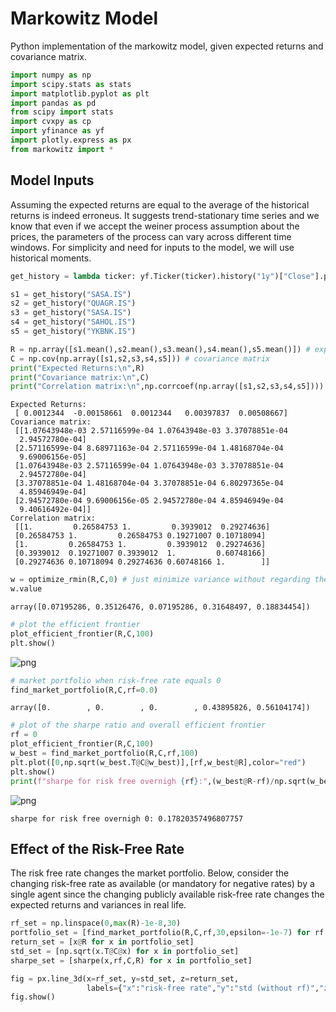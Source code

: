 # Markowitz Model
Python implementation of the markowitz model, given expected returns and covariance matrix.


```python
import numpy as np 
import scipy.stats as stats
import matplotlib.pyplot as plt
import pandas as pd
from scipy import stats
import cvxpy as cp
import yfinance as yf
import plotly.express as px
from markowitz import *
```

## Model Inputs
Assuming the expected returns are equal to the average of the historical returns is indeed erroneus. It suggests trend-stationary time series and we know that even if we accept the weiner process assumption about the prices, the parameters of the process can vary across different time windows. For simplicity and need for inputs to the model, we will use historical moments.


```python
get_history = lambda ticker: yf.Ticker(ticker).history("1y")["Close"].pct_change(1).to_numpy()[5:]

s1 = get_history("SASA.IS")
s2 = get_history("QUAGR.IS")
s3 = get_history("SASA.IS")
s4 = get_history("SAHOL.IS")
s5 = get_history("YKBNK.IS")
```


```python
R = np.array([s1.mean(),s2.mean(),s3.mean(),s4.mean(),s5.mean()]) # expected returns
C = np.cov(np.array([s1,s2,s3,s4,s5])) # covariance matrix
print("Expected Returns:\n",R)
print("Covariance matrix:\n",C) 
print("Correlation matrix:\n",np.corrcoef(np.array([s1,s2,s3,s4,s5])))
```

    Expected Returns:
     [ 0.0012344  -0.00158661  0.0012344   0.00397837  0.00508667]
    Covariance matrix:
     [[1.07643948e-03 2.57116599e-04 1.07643948e-03 3.37078851e-04
      2.94572780e-04]
     [2.57116599e-04 8.68971163e-04 2.57116599e-04 1.48168704e-04
      9.69006156e-05]
     [1.07643948e-03 2.57116599e-04 1.07643948e-03 3.37078851e-04
      2.94572780e-04]
     [3.37078851e-04 1.48168704e-04 3.37078851e-04 6.80297365e-04
      4.85946949e-04]
     [2.94572780e-04 9.69006156e-05 2.94572780e-04 4.85946949e-04
      9.40616492e-04]]
    Correlation matrix:
     [[1.         0.26584753 1.         0.3939012  0.29274636]
     [0.26584753 1.         0.26584753 0.19271007 0.10718094]
     [1.         0.26584753 1.         0.3939012  0.29274636]
     [0.3939012  0.19271007 0.3939012  1.         0.60748166]
     [0.29274636 0.10718094 0.29274636 0.60748166 1.        ]]
    


```python
w = optimize_rmin(R,C,0) # just minimize variance without regarding the return
w.value
```




    array([0.07195286, 0.35126476, 0.07195286, 0.31648497, 0.18834454])




```python
# plot the efficient frontier
plot_efficient_frontier(R,C,100)
plt.show()
```


    
![png]([output_6_0.png](https://github.com/ramazanCevik/markowitz-model/blob/cad32bfb46b1c98596769ecb08c8cf8c20761d82/images/output_6_0.png))
    



```python
# market portfolio when risk-free rate equals 0
find_market_portfolio(R,C,rf=0.0)
```




    array([0.        , 0.        , 0.        , 0.43895826, 0.56104174])




```python
# plot of the sharpe ratio and overall efficient frontier
rf = 0
plot_efficient_frontier(R,C,100)
w_best = find_market_portfolio(R,C,rf,100)
plt.plot([0,np.sqrt(w_best.T@C@w_best)],[rf,w_best@R],color="red")
plt.show()
print(f"sharpe for risk free overnigh {rf}:",(w_best@R-rf)/np.sqrt(w_best.T@C@w_best))
```


    
![png]([output_8_0.png](https://github.com/ramazanCevik/markowitz-model/blob/cad32bfb46b1c98596769ecb08c8cf8c20761d82/images/output_8_0.png))
    


    sharpe for risk free overnigh 0: 0.17820357496807757
    

## Effect of the Risk-Free Rate 
The risk free rate changes the market portfolio. Below, consider the changing risk-free rate as available (or mandatory for negative rates) by a single agent since the changing publicly available risk-free rate changes the expected returns and variances in real life.


```python
rf_set = np.linspace(0,max(R)-1e-8,30)
portfolio_set = [find_market_portfolio(R,C,rf,30,epsilon=-1e-7) for rf in rf_set] 
return_set = [x@R for x in portfolio_set]
std_set = [np.sqrt(x.T@C@x) for x in portfolio_set]
sharpe_set = [sharpe(x,rf,C,R) for x in portfolio_set]
```


```python
fig = px.line_3d(x=rf_set, y=std_set, z=return_set,
                 labels={"x":"risk-free rate","y":"std (without rf)","z":"return (without rf)"})
fig.show()
```


<div>                            <div id="17e084c2-c120-4155-a96d-d4ec9ddbf7a2" class="plotly-graph-div" style="height:525px; width:100%;"></div>            <script type="text/javascript">                require(["plotly"], function(Plotly) {                    window.PLOTLYENV=window.PLOTLYENV || {};                                    if (document.getElementById("17e084c2-c120-4155-a96d-d4ec9ddbf7a2")) {                    Plotly.newPlot(                        "17e084c2-c120-4155-a96d-d4ec9ddbf7a2",                        [{"hovertemplate":"risk-free rate=%{x}<br>std (without rf)=%{y}<br>return (without rf)=%{z}<extra></extra>","legendgroup":"","line":{"color":"#636efa","dash":"solid"},"marker":{"symbol":"circle"},"mode":"lines","name":"","scene":"scene","showlegend":false,"x":[0.0,0.0001754021717499787,0.0003508043434999574,0.0005262065152499361,0.0007016086869999148,0.0008770108587498935,0.0010524130304998722,0.001227815202249851,0.0014032173739998296,0.0015786195457498083,0.001754021717499787,0.0019294238892497656,0.0021048260609997445,0.002280228232749723,0.002455630404499702,0.0026310325762496805,0.002806434747999659,0.002981836919749638,0.0031572390914996165,0.003332641263249595,0.003508043434999574,0.0036834456067495525,0.0038588477784995312,0.00403424995024951,0.004209652121999489,0.004385054293749468,0.004560456465499446,0.004735858637249425,0.004911260808999404,0.005086662980749382],"y":[0.02571972673860765,0.025787419776835994,0.025862311617384514,0.02594596731129351,0.026045465206961615,0.02615920668585166,0.026287690810449668,0.026442472988474595,0.026623209305423286,0.026835965515798785,0.027095878304358674,0.027408735014108617,0.027795418246980508,0.02827964943051568,0.028899374062950275,0.029698093472918047,0.03066417690787421,0.03066417690787421,0.03066417690787421,0.03066417690787421,0.03066417690787421,0.03066417690787421,0.03066417690787421,0.03066417690787421,0.03066417690787421,0.03066417690787421,0.03066417690787421,0.03066417690787421,0.03066417690787421,0.03066417690787421],"z":[0.004583347244515565,0.004595172961719796,0.004607742948954858,0.004621223969903152,0.004636586380700503,0.004653373189015057,0.00467148002634698,0.0046922632307331725,0.004715325316324719,0.0047410773402661475,0.004770838823425813,0.004804633604939959,0.004843931370033827,0.004890083060567593,0.0049452865228741694,0.005011570803915297,0.005086277080315414,0.005086277080315414,0.005086277080315414,0.005086277080315414,0.005086277080315414,0.005086277080315414,0.005086277080315414,0.005086277080315414,0.005086277080315414,0.005086277080315414,0.005086277080315414,0.005086277080315414,0.005086277080315414,0.005086277080315414],"type":"scatter3d"}],                        {"template":{"data":{"bar":[{"error_x":{"color":"#2a3f5f"},"error_y":{"color":"#2a3f5f"},"marker":{"line":{"color":"#E5ECF6","width":0.5},"pattern":{"fillmode":"overlay","size":10,"solidity":0.2}},"type":"bar"}],"barpolar":[{"marker":{"line":{"color":"#E5ECF6","width":0.5},"pattern":{"fillmode":"overlay","size":10,"solidity":0.2}},"type":"barpolar"}],"carpet":[{"aaxis":{"endlinecolor":"#2a3f5f","gridcolor":"white","linecolor":"white","minorgridcolor":"white","startlinecolor":"#2a3f5f"},"baxis":{"endlinecolor":"#2a3f5f","gridcolor":"white","linecolor":"white","minorgridcolor":"white","startlinecolor":"#2a3f5f"},"type":"carpet"}],"choropleth":[{"colorbar":{"outlinewidth":0,"ticks":""},"type":"choropleth"}],"contour":[{"colorbar":{"outlinewidth":0,"ticks":""},"colorscale":[[0.0,"#0d0887"],[0.1111111111111111,"#46039f"],[0.2222222222222222,"#7201a8"],[0.3333333333333333,"#9c179e"],[0.4444444444444444,"#bd3786"],[0.5555555555555556,"#d8576b"],[0.6666666666666666,"#ed7953"],[0.7777777777777778,"#fb9f3a"],[0.8888888888888888,"#fdca26"],[1.0,"#f0f921"]],"type":"contour"}],"contourcarpet":[{"colorbar":{"outlinewidth":0,"ticks":""},"type":"contourcarpet"}],"heatmap":[{"colorbar":{"outlinewidth":0,"ticks":""},"colorscale":[[0.0,"#0d0887"],[0.1111111111111111,"#46039f"],[0.2222222222222222,"#7201a8"],[0.3333333333333333,"#9c179e"],[0.4444444444444444,"#bd3786"],[0.5555555555555556,"#d8576b"],[0.6666666666666666,"#ed7953"],[0.7777777777777778,"#fb9f3a"],[0.8888888888888888,"#fdca26"],[1.0,"#f0f921"]],"type":"heatmap"}],"heatmapgl":[{"colorbar":{"outlinewidth":0,"ticks":""},"colorscale":[[0.0,"#0d0887"],[0.1111111111111111,"#46039f"],[0.2222222222222222,"#7201a8"],[0.3333333333333333,"#9c179e"],[0.4444444444444444,"#bd3786"],[0.5555555555555556,"#d8576b"],[0.6666666666666666,"#ed7953"],[0.7777777777777778,"#fb9f3a"],[0.8888888888888888,"#fdca26"],[1.0,"#f0f921"]],"type":"heatmapgl"}],"histogram":[{"marker":{"pattern":{"fillmode":"overlay","size":10,"solidity":0.2}},"type":"histogram"}],"histogram2d":[{"colorbar":{"outlinewidth":0,"ticks":""},"colorscale":[[0.0,"#0d0887"],[0.1111111111111111,"#46039f"],[0.2222222222222222,"#7201a8"],[0.3333333333333333,"#9c179e"],[0.4444444444444444,"#bd3786"],[0.5555555555555556,"#d8576b"],[0.6666666666666666,"#ed7953"],[0.7777777777777778,"#fb9f3a"],[0.8888888888888888,"#fdca26"],[1.0,"#f0f921"]],"type":"histogram2d"}],"histogram2dcontour":[{"colorbar":{"outlinewidth":0,"ticks":""},"colorscale":[[0.0,"#0d0887"],[0.1111111111111111,"#46039f"],[0.2222222222222222,"#7201a8"],[0.3333333333333333,"#9c179e"],[0.4444444444444444,"#bd3786"],[0.5555555555555556,"#d8576b"],[0.6666666666666666,"#ed7953"],[0.7777777777777778,"#fb9f3a"],[0.8888888888888888,"#fdca26"],[1.0,"#f0f921"]],"type":"histogram2dcontour"}],"mesh3d":[{"colorbar":{"outlinewidth":0,"ticks":""},"type":"mesh3d"}],"parcoords":[{"line":{"colorbar":{"outlinewidth":0,"ticks":""}},"type":"parcoords"}],"pie":[{"automargin":true,"type":"pie"}],"scatter":[{"marker":{"colorbar":{"outlinewidth":0,"ticks":""}},"type":"scatter"}],"scatter3d":[{"line":{"colorbar":{"outlinewidth":0,"ticks":""}},"marker":{"colorbar":{"outlinewidth":0,"ticks":""}},"type":"scatter3d"}],"scattercarpet":[{"marker":{"colorbar":{"outlinewidth":0,"ticks":""}},"type":"scattercarpet"}],"scattergeo":[{"marker":{"colorbar":{"outlinewidth":0,"ticks":""}},"type":"scattergeo"}],"scattergl":[{"marker":{"colorbar":{"outlinewidth":0,"ticks":""}},"type":"scattergl"}],"scattermapbox":[{"marker":{"colorbar":{"outlinewidth":0,"ticks":""}},"type":"scattermapbox"}],"scatterpolar":[{"marker":{"colorbar":{"outlinewidth":0,"ticks":""}},"type":"scatterpolar"}],"scatterpolargl":[{"marker":{"colorbar":{"outlinewidth":0,"ticks":""}},"type":"scatterpolargl"}],"scatterternary":[{"marker":{"colorbar":{"outlinewidth":0,"ticks":""}},"type":"scatterternary"}],"surface":[{"colorbar":{"outlinewidth":0,"ticks":""},"colorscale":[[0.0,"#0d0887"],[0.1111111111111111,"#46039f"],[0.2222222222222222,"#7201a8"],[0.3333333333333333,"#9c179e"],[0.4444444444444444,"#bd3786"],[0.5555555555555556,"#d8576b"],[0.6666666666666666,"#ed7953"],[0.7777777777777778,"#fb9f3a"],[0.8888888888888888,"#fdca26"],[1.0,"#f0f921"]],"type":"surface"}],"table":[{"cells":{"fill":{"color":"#EBF0F8"},"line":{"color":"white"}},"header":{"fill":{"color":"#C8D4E3"},"line":{"color":"white"}},"type":"table"}]},"layout":{"annotationdefaults":{"arrowcolor":"#2a3f5f","arrowhead":0,"arrowwidth":1},"autotypenumbers":"strict","coloraxis":{"colorbar":{"outlinewidth":0,"ticks":""}},"colorscale":{"diverging":[[0,"#8e0152"],[0.1,"#c51b7d"],[0.2,"#de77ae"],[0.3,"#f1b6da"],[0.4,"#fde0ef"],[0.5,"#f7f7f7"],[0.6,"#e6f5d0"],[0.7,"#b8e186"],[0.8,"#7fbc41"],[0.9,"#4d9221"],[1,"#276419"]],"sequential":[[0.0,"#0d0887"],[0.1111111111111111,"#46039f"],[0.2222222222222222,"#7201a8"],[0.3333333333333333,"#9c179e"],[0.4444444444444444,"#bd3786"],[0.5555555555555556,"#d8576b"],[0.6666666666666666,"#ed7953"],[0.7777777777777778,"#fb9f3a"],[0.8888888888888888,"#fdca26"],[1.0,"#f0f921"]],"sequentialminus":[[0.0,"#0d0887"],[0.1111111111111111,"#46039f"],[0.2222222222222222,"#7201a8"],[0.3333333333333333,"#9c179e"],[0.4444444444444444,"#bd3786"],[0.5555555555555556,"#d8576b"],[0.6666666666666666,"#ed7953"],[0.7777777777777778,"#fb9f3a"],[0.8888888888888888,"#fdca26"],[1.0,"#f0f921"]]},"colorway":["#636efa","#EF553B","#00cc96","#ab63fa","#FFA15A","#19d3f3","#FF6692","#B6E880","#FF97FF","#FECB52"],"font":{"color":"#2a3f5f"},"geo":{"bgcolor":"white","lakecolor":"white","landcolor":"#E5ECF6","showlakes":true,"showland":true,"subunitcolor":"white"},"hoverlabel":{"align":"left"},"hovermode":"closest","mapbox":{"style":"light"},"paper_bgcolor":"white","plot_bgcolor":"#E5ECF6","polar":{"angularaxis":{"gridcolor":"white","linecolor":"white","ticks":""},"bgcolor":"#E5ECF6","radialaxis":{"gridcolor":"white","linecolor":"white","ticks":""}},"scene":{"xaxis":{"backgroundcolor":"#E5ECF6","gridcolor":"white","gridwidth":2,"linecolor":"white","showbackground":true,"ticks":"","zerolinecolor":"white"},"yaxis":{"backgroundcolor":"#E5ECF6","gridcolor":"white","gridwidth":2,"linecolor":"white","showbackground":true,"ticks":"","zerolinecolor":"white"},"zaxis":{"backgroundcolor":"#E5ECF6","gridcolor":"white","gridwidth":2,"linecolor":"white","showbackground":true,"ticks":"","zerolinecolor":"white"}},"shapedefaults":{"line":{"color":"#2a3f5f"}},"ternary":{"aaxis":{"gridcolor":"white","linecolor":"white","ticks":""},"baxis":{"gridcolor":"white","linecolor":"white","ticks":""},"bgcolor":"#E5ECF6","caxis":{"gridcolor":"white","linecolor":"white","ticks":""}},"title":{"x":0.05},"xaxis":{"automargin":true,"gridcolor":"white","linecolor":"white","ticks":"","title":{"standoff":15},"zerolinecolor":"white","zerolinewidth":2},"yaxis":{"automargin":true,"gridcolor":"white","linecolor":"white","ticks":"","title":{"standoff":15},"zerolinecolor":"white","zerolinewidth":2}}},"scene":{"domain":{"x":[0.0,1.0],"y":[0.0,1.0]},"xaxis":{"title":{"text":"risk-free rate"}},"yaxis":{"title":{"text":"std (without rf)"}},"zaxis":{"title":{"text":"return (without rf)"}}},"legend":{"tracegroupgap":0},"margin":{"t":60}},                        {"responsive": true}                    ).then(function(){

var gd = document.getElementById('17e084c2-c120-4155-a96d-d4ec9ddbf7a2');
var x = new MutationObserver(function (mutations, observer) {{
        var display = window.getComputedStyle(gd).display;
        if (!display || display === 'none') {{
            console.log([gd, 'removed!']);
            Plotly.purge(gd);
            observer.disconnect();
        }}
}});

// Listen for the removal of the full notebook cells
var notebookContainer = gd.closest('#notebook-container');
if (notebookContainer) {{
    x.observe(notebookContainer, {childList: true});
}}

// Listen for the clearing of the current output cell
var outputEl = gd.closest('.output');
if (outputEl) {{
    x.observe(outputEl, {childList: true});
}}

                        })                };                });            </script>        </div>

